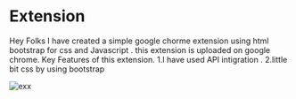# Extension
Hey Folks I have  created a simple google chorme extension  using html bootstrap  for css and Javascript . 
this extension  is uploaded on google chrome.
Key Features of this extension.
1.I have used API intigration .
2.little bit css by using bootstrap

![exx](https://user-images.githubusercontent.com/59759496/172340339-f5bd7abb-6532-4ab1-a731-71369b46299d.PNG)
